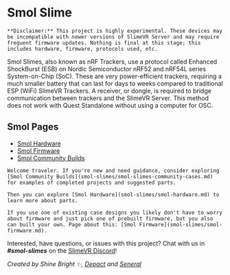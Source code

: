 # Smol Slime
```admonish warning
**Disclaimer:** This project is highly experimental. These devices may be incompatible with newer versions of SlimeVR Server and may require frequent firmware updates. Nothing is final at this stage; this includes hardware, firmware, protocols used, etc.
```

Smol Slimes, also known as nRF Trackers, use a protocol called Enhanced ShockBurst (ESB) on Nordic Semiconductor nRF52 and nRF54L series System-on-Chip (SoC). These are very power-efficient trackers, requiring a much smaller battery that can last for days to weeks compared to traditional ESP (WiFi) SlimeVR Trackers. A receiver, or dongle, is required to bridge communication between trackers and the SlimeVR Server. This method does not work with Quest Standalone without using a computer for OSC.

## Smol Pages

- [Smol Hardware](smol-slimes/smol-hardware.md)
- [Smol Firmware](smol-slimes/smol-firmware.md)
- [Smol Community Builds](smol-slimes/smol-slimes-community-builds.md)

```admonish note
Welcome traveler. If you're new and need guidance, consider exploring [Smol Community Builds](smol-slimes/smol-slimes-community-cases.md) for examples of completed projects and suggested parts.

Then you can explore [Smol Hardware](smol-slimes/smol-hardware.md) to learn more about parts.

If you use one of existing case designs you likely don't have to worry about firmware and just pick one of prebuilt firmware, but you also can built your own. Page about this: [Smol Firmware](smol-slimes/smol-firmware.md).
```

Interested, have questions, or issues with this project? Chat with us in ***#smol-slimes*** on the <a href="https://discord.gg/SlimeVR" target="_blank">SlimeVR Discord</a>!

*Created by Shine Bright ✨, [Depact](https://github.com/Depact) and [Seneral](https://github.com/Seneral)*
